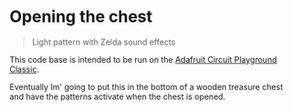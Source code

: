 # Opening the chest

> Light pattern with Zelda sound effects

This code base is intended to be run on the [Adafruit Circuit Playground Classic](https://www.adafruit.com/product/3000).

Eventually Im' going to put this in the bottom of a wooden treasure chest and have the patterns activate when the chest is opened.